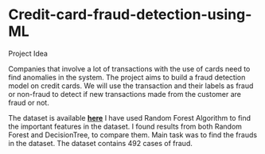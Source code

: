 # Credit-card-fraud-detection-using-ML
Project Idea

Companies that involve a lot of transactions with the use of cards need to find anomalies in the system. The project aims to build a fraud detection model on credit cards. We will use the transaction and their labels as fraud or non-fraud to detect if new transactions made from the customer are fraud or not.

The dataset is available <a href="https://www.kaggle.com/mlg-ulb/creditcardfraud"><b>here</b></a>
I have used Random Forest Algorithm to find the important features in the dataset. I found results from both Random Forest and DecisionTree, to compare them. Main task was to find the frauds in the dataset. The dataset contains 492 cases of fraud.
